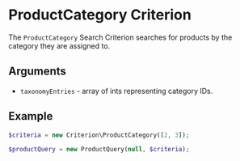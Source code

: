 # ProductCategory Criterion

The `ProductCategory` Search Criterion searches for products by the category they are assigned to.

## Arguments

- `taxonomyEntries` - array of ints representing category IDs.

## Example

``` php
$criteria = new Criterion\ProductCategory([2, 3]);

$productQuery = new ProductQuery(null, $criteria);
```
